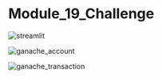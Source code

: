 # Module_19_Challenge
![streamlit](Image/Screenshot_streamlit.jpg)


![ganache_account](Image/Screenshot_ganache_account.jpg)

![ganache_transaction](Image/Screenshot_ganache_transaction.jpg)

